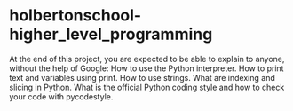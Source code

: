 # holbertonschool-higher_level_programming
At the end of this project, you are expected to be able to explain to anyone, without the help of Google:
How to use the Python interpreter. 
How to print text and variables using print. 
How to use strings. 
What are indexing and slicing in Python. 
What is the official Python coding style and how to check your code with pycodestyle.
